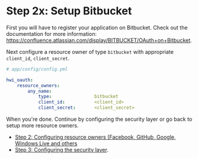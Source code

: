 Step 2x: Setup Bitbucket
========================
First you will have to register your application on Bitbucket. Check out the
documentation for more information: https://confluence.atlassian.com/display/BITBUCKET/OAuth+on+Bitbucket.

Next configure a resource owner of type `bitbucket` with appropriate
`client_id`, `client_secret`.

```yaml
# app/config/config.yml

hwi_oauth:
    resource_owners:
        any_name:
            type:                bitbucket
            client_id:           <client_id>
            client_secret:       <client_secret>
```

When you're done. Continue by configuring the security layer or go back to
setup more resource owners.

- [Step 2: Configuring resource owners (Facebook, GitHub, Google, Windows Live and others](2-configuring_resource_owners.md)
- [Step 3: Configuring the security layer](3-configuring_the_security_layer.md).
